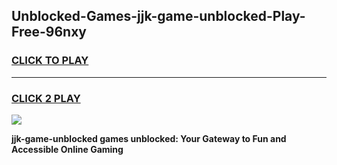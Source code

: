 
## Unblocked-Games-jjk-game-unblocked-Play-Free-96nxy
<h3>
<a href="https://premium76.site?title=jjk-game-unblocked&ref=10A">CLICK TO PLAY</a></h3>
<hr>

<h3>
<a href="https://premium76.site?title=jjk-game-unblocked&ref=10A">CLICK 2 PLAY</a>
  
</h3>

<a href="https://premium76.site?title=jjk-game-unblocked&ref=10A"><img src="https://clearcache.store/games.png"></a>


**jjk-game-unblocked games unblocked: Your Gateway to Fun and Accessible Online Gaming**
